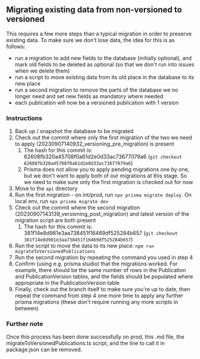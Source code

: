 ## Migrating existing data from non-versioned to versioned

This requires a few more steps than a typical migration in order to preserve existing data. To make sure we don't lose data, the idea for this is as follows:
 - run a migration to add new fields to the database (initially optional), and mark old fields to be deleted as optional (so that we don't run into issues when we delete them)
 - run a script to move existing data from its old place in the database to its new place
 - run a second migration to remove the parts of the database we no longer need and set new fields as mandatory where needed
 - each publication will now be a versioned publication with 1 version

### Instructions
1. Back up / snapshot the database to be migrated
2. Check out the commit where only the first migration of the two we need to apply (20230907140932_versioning_pre_migration) is present
    1. The hash for this commit is: 62608fb320a45708f0a61d2e0d33ac73677079a6 (`git checkout 62608fb320a45708f0a61d2e0d33ac73677079a6`)
    2. Prisma does not allow you to apply pending migrations one by one, but we don't want to apply both of our migrations at this stage. So we need to make sure only the first migration is checked out for now
3. Move to the `api` directory
4. Run the first migration - on int/prod, run `npx prisma migrate deploy`. On local env, run `npx prisma migrate dev`
5. Check out the commit where the second migration (20230907143139_versioning_post_migration) and latest version of the migration script are both present
    1. The hash for this commit is: 381f14e8d981e3aa738451f16469df525284b657 (`git checkout 381f14e8d981e3aa738451f16469df525284b657`)
6. Run the script to move the data to its new place: `npm run migrateToVersionedPublications`
7. Run the second migration by repeating the command you used in step 4
8. Confirm (using e.g. prisma studio) that the migrations worked. For example, there should be the same number of rows in the Publication and PublicationVersion tables, and the fields should be populated where appropriate in the PublicationVersion table
9. Finally, check out the branch itself to make sure you're up to date, then repeat the command from step 4 one more time to apply any further prisma migrations (these don't require running any more scripts in between)

### Further note
Once this process has been done successfully on prod, this .md file, the migrateToVersionedPublications.ts script, and the line to call it in package.json can be removed.